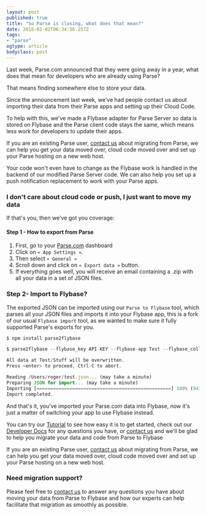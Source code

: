 ```yaml
---
layout: post 
published: true 
title: "So Parse is closing, what does that mean?" 
date: 2016-02-02T06:34:56.257Z 
tags: 
- "parse"
ogtype: article 
bodyclass: post 
---
```


Last week, Parse.com announced that they were going away in a year, what does that mean for developers who are already using Parse?

That means finding somewhere else to store your data.

Since the announcement last week, we've had people contact us about importing their data from their Parse apps and setting up their Cloud Code.

To help with this, we've made a Flybase adapter for Parse Server so data is stored on Flybase and the Parse client code stays the same, which means less work for developers to update their apps.

If you are an existing Parse user, [contact us](http://flybase.io/contact/) about migrating from Parse, we can help you get your data moved over, cloud code moved over and set up your Parse hosting on a new web host.

Your code won't even have to change as the Flybase work is handled in the backend of our modified Parse Server code. We can also help you set up a push notification replacement to work with your Parse apps.

### I don't care about cloud code or push, I just want to move my data

If that's you, then we've got you coverage:

#### Step 1 - How to export from Parse

1. First, go to your <a href="http://parse.com">Parse.com</a> dashboard
2. Click on `« App Settings »`.
3. Then select `« General »`
4. Scroll down and click on `« Export data »` button.
5. If everything goes well, you will receive an email containing a .zip with all your data in a set of JSON files.

### Step 2- Import to Flybase?

The exported JSON can be imported using our `Parse to Flybase` tool, which parses all your JSON files and imports it into your Flybase app, this is a fork of our usual `Flybase import` tool, as we wanted to make sure it fully supported Parse's exports for you.
		
```javascript
$ npm install parse2flybase

$ parse2flybase --flybase_key API-KEY --flybase-app Test --flybase_collection Stuff --json test.json

All data at Test/Stuff will be overwritten.
Press <enter> to proceed, Ctrl-C to abort.

Reading /Users/roger/test.json... (may take a minute)
Preparing JSON for import... (may take a minute)
Importing [=================================================] 100% (9431/9431)
Import completed.
```

And that's it, you've imported your Parse.com data into Flybase, now it's just a matter of switching your app to use Flybase instead.
		
You can try our <a href="http://flybase.io//tutorial/">Tutorial</a> to see how easy it is to get started, check out our <a href="http://docs.flybase.io">Developer Docs</a> for any questions you have, or <a href="/contact/">contact us</a> and we'll be glad to help you migrate your data and code from Parse to Flybase


If you are an existing Parse user, [contact us](http://flybase.io/contact/) about migrating from Parse, we can help you get your data moved over, cloud code moved over and set up your Parse hosting on a new web host.

### Need migration support?

Please feel free to <a href="http://flybase.io/contact/">contact us</a> to answer any questions you have about moving your data from Parse to Flybase and how our experts can help facilitate that migration as smoothly as possible.

